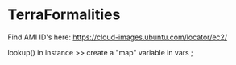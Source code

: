# TerraFormalities

Find AMI ID's here:
https://cloud-images.ubuntu.com/locator/ec2/

lookup() in instance >> create a "map" variable in vars ;